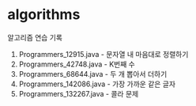 # algorithms
알고리즘 연습 기록

1. Programmers_12915.java - 문자열 내 마음대로 정렬하기
2. Programmers_42748.java - K번째 수
3. Programmers_68644.java - 두 개 뽑아서 더하기
4. Programmers_142086.java - 가장 가까운 같은 글자
5. Programmers_132267.java - 콜라 문제

